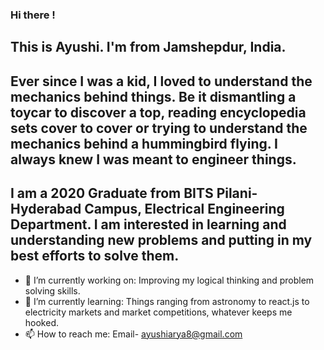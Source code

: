### Hi there !

## This is Ayushi. I'm from Jamshepdur, India. 
## Ever since I was a kid, I loved to understand the mechanics behind things. Be it dismantling a toycar to discover a top, reading encyclopedia sets cover to cover or trying to understand the mechanics behind a hummingbird flying. I always knew I was meant to engineer things.
## I am a 2020 Graduate from BITS Pilani-Hyderabad Campus, Electrical Engineering Department. I am interested in learning and understanding new problems and putting in my best efforts to solve them.

- 🔭 I’m currently working on: Improving my logical thinking and problem solving skills. 
- 🌱 I’m currently learning: Things ranging from astronomy to react.js to electricity markets and market competitions, whatever keeps me hooked. 
- 📫 How to reach me: Email- ayushiarya8@gmail.com
